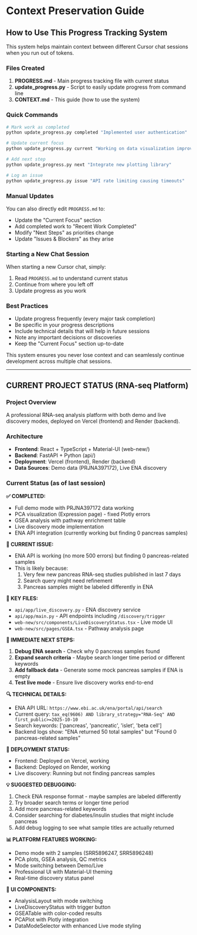 # Context Preservation Guide

## How to Use This Progress Tracking System

This system helps maintain context between different Cursor chat sessions when you run out of tokens.

### Files Created
1. **PROGRESS.md** - Main progress tracking file with current status
2. **update_progress.py** - Script to easily update progress from command line
3. **CONTEXT.md** - This guide (how to use the system)

### Quick Commands

```bash
# Mark work as completed
python update_progress.py completed "Implemented user authentication"

# Update current focus
python update_progress.py current "Working on data visualization improvements"

# Add next step
python update_progress.py next "Integrate new plotting library"

# Log an issue
python update_progress.py issue "API rate limiting causing timeouts"
```

### Manual Updates
You can also directly edit `PROGRESS.md` to:
- Update the "Current Focus" section
- Add completed work to "Recent Work Completed"
- Modify "Next Steps" as priorities change
- Update "Issues & Blockers" as they arise

### Starting a New Chat Session
When starting a new Cursor chat, simply:
1. Read `PROGRESS.md` to understand current status
2. Continue from where you left off
3. Update progress as you work

### Best Practices
- Update progress frequently (every major task completion)
- Be specific in your progress descriptions
- Include technical details that will help in future sessions
- Note any important decisions or discoveries
- Keep the "Current Focus" section up-to-date

This system ensures you never lose context and can seamlessly continue development across multiple chat sessions.

---

## CURRENT PROJECT STATUS (RNA-seq Platform)

### Project Overview
A professional RNA-seq analysis platform with both demo and live discovery modes, deployed on Vercel (frontend) and Render (backend).

### Architecture
- **Frontend**: React + TypeScript + Material-UI (web-new/)
- **Backend**: FastAPI + Python (api/)
- **Deployment**: Vercel (frontend), Render (backend)
- **Data Sources**: Demo data (PRJNA397172), Live ENA discovery

### Current Status (as of last session)
**✅ COMPLETED:**
- Full demo mode with PRJNA397172 data working
- PCA visualization (Expression page) - fixed Plotly errors
- GSEA analysis with pathway enrichment table
- Live discovery mode implementation
- ENA API integration (currently working but finding 0 pancreas samples)

**🔧 CURRENT ISSUE:**
- ENA API is working (no more 500 errors) but finding 0 pancreas-related samples
- This is likely because:
  1. Very few new pancreas RNA-seq studies published in last 7 days
  2. Search query might need refinement
  3. Pancreas samples might be labeled differently in ENA

**📁 KEY FILES:**
- `api/app/live_discovery.py` - ENA discovery service
- `api/app/main.py` - API endpoints including `/discovery/trigger`
- `web-new/src/components/LiveDiscoveryStatus.tsx` - Live mode UI
- `web-new/src/pages/GSEA.tsx` - Pathway analysis page

**🎯 IMMEDIATE NEXT STEPS:**
1. **Debug ENA search** - Check why 0 pancreas samples found
2. **Expand search criteria** - Maybe search longer time period or different keywords
3. **Add fallback data** - Generate some mock pancreas samples if ENA is empty
4. **Test live mode** - Ensure live discovery works end-to-end

**🔍 TECHNICAL DETAILS:**
- ENA API URL: `https://www.ebi.ac.uk/ena/portal/api/search`
- Current query: `tax_eq(9606) AND library_strategy="RNA-Seq" AND first_public>=2025-10-10`
- Search keywords: ['pancreas', 'pancreatic', 'islet', 'beta cell']
- Backend logs show: "ENA returned 50 total samples" but "Found 0 pancreas-related samples"

**🚀 DEPLOYMENT STATUS:**
- Frontend: Deployed on Vercel, working
- Backend: Deployed on Render, working
- Live discovery: Running but not finding pancreas samples

**💡 SUGGESTED DEBUGGING:**
1. Check ENA response format - maybe samples are labeled differently
2. Try broader search terms or longer time period
3. Add more pancreas-related keywords
4. Consider searching for diabetes/insulin studies that might include pancreas
5. Add debug logging to see what sample titles are actually returned

**📊 PLATFORM FEATURES WORKING:**
- Demo mode with 2 samples (SRR5896247, SRR5896248)
- PCA plots, GSEA analysis, QC metrics
- Mode switching between Demo/Live
- Professional UI with Material-UI theming
- Real-time discovery status panel

**🎨 UI COMPONENTS:**
- AnalysisLayout with mode switching
- LiveDiscoveryStatus with trigger button
- GSEATable with color-coded results
- PCAPlot with Plotly integration
- DataModeSelector with enhanced Live mode styling
